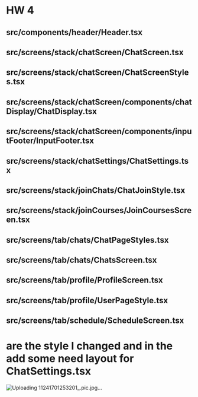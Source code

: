 # HW 4

## src/components/header/Header.tsx
## src/screens/stack/chatScreen/ChatScreen.tsx
## src/screens/stack/chatScreen/ChatScreenStyles.tsx
## src/screens/stack/chatScreen/components/chatDisplay/ChatDisplay.tsx
## src/screens/stack/chatScreen/components/inputFooter/InputFooter.tsx
## src/screens/stack/chatSettings/ChatSettings.tsx
## src/screens/stack/joinChats/ChatJoinStyle.tsx
## src/screens/stack/joinCourses/JoinCoursesScreen.tsx
## src/screens/tab/chats/ChatPageStyles.tsx
## src/screens/tab/chats/ChatsScreen.tsx
## src/screens/tab/profile/ProfileScreen.tsx
## src/screens/tab/profile/UserPageStyle.tsx
## src/screens/tab/schedule/ScheduleScreen.tsx

# are the style I changed and in the add some need layout for ChatSettings.tsx
 ![Uploading 11241701253201_.pic.jpg…]()
